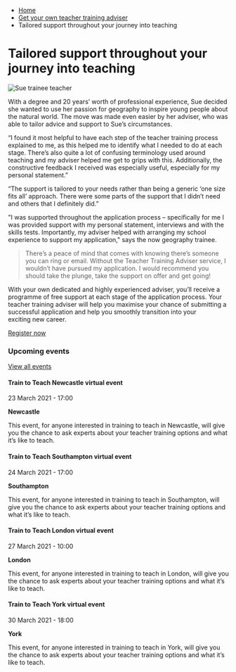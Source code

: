*   [Home](/)
*   [Get your own teacher training adviser](/premier-plus-adviser)
*   Tailored support throughout your journey into teaching

Tailored support throughout your journey into teaching
======================================================

<img alt="Sue trainee teacher " src="https://getintoteaching.education.gov.uk/sites/default/files/case\_study/sue%20resized.jpg"></img>

With a degree and 20 years’ worth of professional experience, Sue decided she wanted to use her passion for geography to inspire young people about the natural world. The move was made even easier by her adviser, who was able to tailor advice and support to Sue’s circumstances.

“I found it most helpful to have each step of the teacher training process explained to me, as this helped me to identify what I needed to do at each stage. There’s also quite a lot of confusing terminology used around teaching and my adviser helped me get to grips with this. Additionally, the constructive feedback I received was especially useful, especially for my personal statement.”

“The support is tailored to your needs rather than being a generic ‘one size fits all’ approach. There were some parts of the support that I didn’t need and others that I definitely did.”

"I was supported throughout the application process – specifically for me I was provided support with my personal statement, interviews and with the skills tests. Importantly, my adviser helped with arranging my school experience to support my application," says the now geography trainee.

> There’s a peace of mind that comes with knowing there’s someone you can ring or email. Without the Teacher Training Adviser service, I wouldn’t have pursued my application. I would recommend you should take the plunge, take the support on offer and get going!

With your own dedicated and highly experienced adviser, you’ll receive a programme of free support at each stage of the application process. Your teacher training adviser will help you maximise your chance of submitting a successful application and help you smoothly transition into your exciting new career.

[Register now](https://register.getintoteaching.education.gov.uk/register "Register with us")

### Upcoming events

[View all events](/teaching-events)

[](/teaching-events/train-to-teach-events/train-to-teach-newcastle-virtual-event-230321)

#### Train to Teach Newcastle virtual event

23 March 2021 - 17:00

**Newcastle**

This event, for anyone interested in training to teach in Newcastle, will give you the chance to ask experts about your teacher training options and what it’s like to teach.

[](/teaching-events/train-to-teach-events/train-to-teach-southampton-virtual-event-240321)

#### Train to Teach Southampton virtual event

24 March 2021 - 17:00

**Southampton**

This event, for anyone interested in training to teach in Southampton, will give you the chance to ask experts about your teacher training options and what it’s like to teach.

[](/teaching-events/train-to-teach-events/train-to-teach-london-virtual-event-270321)

#### Train to Teach London virtual event

27 March 2021 - 10:00

**London**

This event, for anyone interested in training to teach in London, will give you the chance to ask experts about your teacher training options and what it’s like to teach.

[](/teaching-events/train-to-teach-events/train-to-teach-york-virtual-event-300321)

#### Train to Teach York virtual event

30 March 2021 - 18:00

**York**

This event, for anyone interested in training to teach in York, will give you the chance to ask experts about your teacher training options and what it’s like to teach.